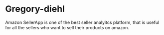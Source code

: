 # Gregory-diehl
Amazon SellerApp is one of the best seller analyitcs platform, that is useful for all the sellers who want to sell their products on amazon.
